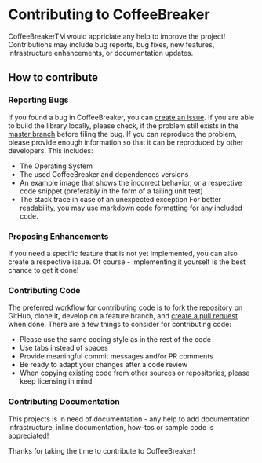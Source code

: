 # Contributing to CoffeeBreaker

CoffeeBreakerTM would appriciate any help to improve the project! 
Contributions may include bug reports, bug fixes, new features, infrastructure enhancements, or 
documentation updates.

## How to contribute

### Reporting Bugs

If you found a bug in CoffeeBreaker, you can [create an issue](https://help.github.com/articles/creating-an-issue/).
If you are able to build the library locally, please check, if the problem still exists in the
[master branch](https://github.com/kerusey/CoffeeBreaker) before filing the bug. 
If you can reproduce the problem, please provide enough information so that it can be reproduced by other developers.
This includes:
  * The Operating System
  * The used CoffeeBreaker and dependences versions
  * An example image that shows the incorrect behavior, or a respective code snippet (preferably in the form of a failing unit test)
  * The stack trace in case of an unexpected exception
For better readability, you may use [markdown code formatting](https://help.github.com/articles/creating-and-highlighting-code-blocks/) for any included code.

### Proposing Enhancements

If you need a specific feature that is not yet implemented, you can also create a respective issue. 
Of course - implementing it yourself is the best chance to get it done! 

### Contributing Code

The preferred workflow for contributing code is to 
[fork](https://help.github.com/articles/fork-a-repo/) the [repository](https://github.com/kerusey/CoffeeBreaker) on GitHub, clone it, 
develop on a feature branch, and [create a pull request](https://help.github.com/articles/creating-a-pull-request-from-a-fork) when done.
There are a few things to consider for contributing code:
  * Please use the same coding style as in the rest of the code
  * Use tabs instead of spaces
  * Provide meaningful commit messages and/or PR comments
  * Be ready to adapt your changes after a code review 
  * When copying existing code from other sources or repositories, please keep licensing in mind
  
### Contributing Documentation

This projects is in need of documentation - any help to add documentation infrastructure, 
inline documentation, how-tos or sample code is appreciated!

Thanks for taking the time to contribute to CoffeeBreaker!
